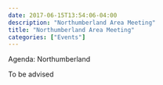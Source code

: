 ```yaml
---
date: 2017-06-15T13:54:06-04:00
description: "Northumberland Area Meeting"
title: "Northumberland Area Meeting"
categories: ["Events"]
---
```


Agenda: Northumberland

To be advised
